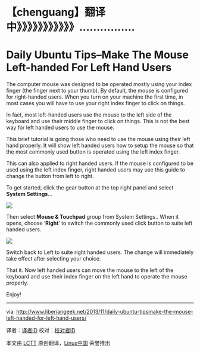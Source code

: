 【chenguang】翻译中》》》》》》》》》》》................
=

Daily Ubuntu Tips–Make The Mouse Left-handed For Left Hand Users
================================================================================
The computer mouse was designed to be operated mostly using your index finger (the finger next to your thumb). By default, the mouse is configured for right-handed users. When you turn on your machine the first time, in most cases you will have to use your right index finger to click on things.

In fact, most left-handed users use the mouse to the left side of the keyboard and use their middle finger to click on things. This is not the best way for left handed users to use the mouse.

This brief tutorial is going those who need to use the mouse using their left hand properly. It will show left handed users how to setup the mouse so that the most commonly used button is operated using the left index finger.

This can also applied to right handed users. If the mouse is configured to be used using the left index finger, right handed users may use this guide to change the button from left to right.

To get started, click the gear button at the top right panel and select **System Settings**…

![](http://www.liberiangeek.net/wp-content/uploads/2013/11/mouse-left-handed.png)

Then select **Mouse & Touchpad** group from System Settings.. When it opens, choose ‘**Right**’ to switch the commonly used click button to suite left handed users.

![](http://www.liberiangeek.net/wp-content/uploads/2013/11/mouse-left-handed-1.png)

Switch back to Left to suite right handed users. The change will immediately take effect after selecting your choice.

That it. Now left handed users can move the mouse to the left of the keyboard and use their index finger on the left hand to operate the mouse properly.

Enjoy!

--------------------------------------------------------------------------------

via: http://www.liberiangeek.net/2013/11/daily-ubuntu-tipsmake-the-mouse-left-handed-for-left-hand-users/

译者：[译者ID](https://github.com/译者ID) 校对：[校对者ID](https://github.com/校对者ID)

本文由 [LCTT](https://github.com/LCTT/TranslateProject) 原创翻译，[Linux中国](http://linux.cn/) 荣誉推出
